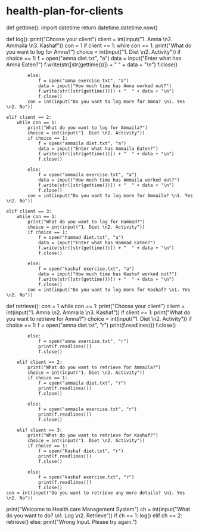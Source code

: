 # health-plan-for-clients


def gettime():
    import datetime
    return datetime.datetime.now()


def log():
    print("Choose your client")
    client = int(input("1. Amna \n2. Ammaila \n3. Kashaf"))
    con = 1
    if client == 1:
        while con == 1:
            print("What do you want to log for Amna?")
            choice = int(input("1. Diet \n2. Activity"))
            if choice == 1:
                f = open("amna diet.txt", "a")
                data = input("Enter what has Amna Eaten?")
                f.write(str([str(gettime())]) + "  " + data + "\n")
                f.close()

            else:
                f = open("amna exercise.txt", "a")
                data = input("How much time has Amna worked out?")
                f.write(str([str(gettime())]) + "  " + data + "\n")
                f.close()
            con = int(input("Do you want to log more for Amna? \n1. Yes \n2. No"))

    elif client == 2:
        while con == 1:
            print("What do you want to log for Ammaila?")
            choice = int(input("1. Diet \n2. Activity"))
            if choice == 1:
                f = open("ammaila diet.txt", "a")
                data = input("Enter what has Ammaila Eaten?")
                f.write(str([str(gettime())]) + "  " + data + "\n")
                f.close()

            else:
                f = open("ammaila exercise.txt", "a")
                data = input("How much time has Ammaila worked out?")
                f.write(str([str(gettime())]) + "  " + data + "\n")
                f.close()
            con = int(input("Do you want to log more for Ammaila? \n1. Yes \n2. No"))

    elif client == 3:
        while con == 1:
            print("What do you want to log for Hammad?")
            choice = int(input("1. Diet \n2. Activity"))
            if choice == 1:
                f = open("hammad diet.txt", "a")
                data = input("Enter what has Hammad Eaten?")
                f.write(str([str(gettime())]) + "  " + data + "\n")
                f.close()

            else:
                f = open("kashaf exercise.txt", "a")
                data = input("How much time has Kashaf worked out?")
                f.write(str([str(gettime())]) + "  " + data + "\n")
                f.close()
            con = int(input("Do you want to log more for Kashaf? \n1. Yes \n2. No"))


def retrieve():
    con = 1
    while con == 1:
        print("Choose your client")
        client = int(input("1. Amna \n2. Ammaila \n3. Kashaf"))
        if client == 1:
            print("What do you want to retrieve for Amna?")
            choice = int(input("1. Diet \n2. Activity"))
            if choice == 1:
                f = open("amna diet.txt", "r")
                print(f.readlines())
                f.close()

            else:
                f = open("amna exercise.txt", "r")
                print(f.readlines())
                f.close()

        elif client == 2:
            print("What do you want to retrieve for Ammaila?")
            choice = int(input("1. Diet \n2. Activity"))
            if choice == 1:
                f = open("ammaila diet.txt", "r")
                print(f.readlines())
                f.close()

            else:
                f = open("ammaila exercise.txt", "r")
                print(f.readlines())
                f.close()

        elif client == 3:
            print("What do you want to retrieve for Kashaf?")
            choice = int(input("1. Diet \n2. Activity"))
            if choice == 1:
                f = open("Kashaf diet.txt", "r")
                print(f.readlines())
                f.close()

            else:
                f = open("kashaf exercise.txt", "r")
                print(f.readlines())
                f.close()
    con = int(input("Do you want to retrieve any more details? \n1. Yes \n2. No"))


print("Welcome to Health care Management System")
ch = int(input("What do you want to do? \n1. Log \n2. Retrieve"))
if ch == 1:
    log()
elif ch == 2:
    retrieve()
else:
    print("Wrong Input. Please try again.")
